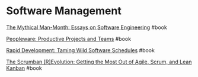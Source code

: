 # Software Management

[The Mythical Man-Month: Essays on Software Engineering](https://www.goodreads.com/book/show/13629.The_Mythical_Man_Month) \#book

[Peopleware: Productive Projects and Teams](https://www.goodreads.com/book/show/67825.Peopleware) \#book

[Rapid Development: Taming Wild Software Schedules](https://www.goodreads.com/book/show/93892.Rapid_Development) \#book

[The Scrumban \[R\]Evolution: Getting the Most Out of Agile, Scrum, and Lean Kanban](https://www.goodreads.com/book/show/25953144-the-scrumban-r-evolution) \#book

